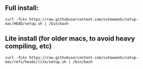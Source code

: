 ## Full install:
```
curl -fLks https://raw.githubusercontent.com/cuteweeds/setup-mac/HEAD/setup.sh | /bin/bash
```
## Lite install (for older macs, to avoid heavy compiling, etc)
```
curl -fLks https://raw.githubusercontent.com/cuteweeds/setup-mac/refs/heads/lite/setup.sh | /bin/bash
```
